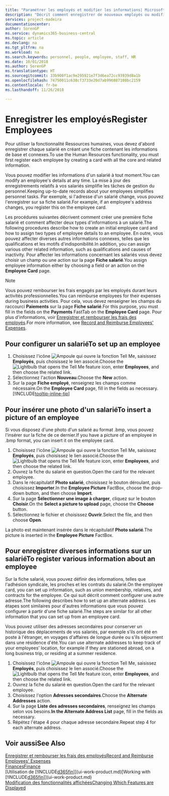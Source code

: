 ```yaml
---
title: "Paramétrer les employés et modifier les informations| Microsoft Docs"
description: "Décrit comment enregistrer de nouveaux employés ou modifier les informations concernant ceux existants."
services: project-madeira
documentationcenter: 
author: SorenGP
ms.service: dynamics365-business-central
ms.topic: article
ms.devlang: na
ms.tgt_pltfrm: na
ms.workload: na
ms.search.keywords: personnel, people, employee, staff, HR
ms.date: 10/01/2018
ms.author: SorenGP
ms.translationtype: HT
ms.sourcegitcommit: 33b900f1ac9e295921e7f3d6ea72cc93939d8a1b
ms.openlocfilehash: 74750011c638cf3733e20d7ab996887108bc2159
ms.contentlocale: fr-be
ms.lasthandoff: 11/26/2018

---
```

# <a name="register-employees"></a><span data-ttu-id="42d92-103">Enregistrer les employés</span><span class="sxs-lookup"><span data-stu-id="42d92-103">Register Employees</span></span>
<span data-ttu-id="42d92-104">Pour utiliser la fonctionnalité Ressources humaines, vous devez d'abord enregistrer chaque salarié en créant une fiche contenant les informations de base et connexes.</span><span class="sxs-lookup"><span data-stu-id="42d92-104">To use the Human Resources functionality, you must first register each employee by creating a card with all the core and related information.</span></span>

<span data-ttu-id="42d92-105">Vous pouvez modifier les informations d'un salarié à tout moment.</span><span class="sxs-lookup"><span data-stu-id="42d92-105">You can modify an employee's details at any time.</span></span> <span data-ttu-id="42d92-106">La mise à jour des enregistrements relatifs à vos salariés simplifie les tâches de gestion du personnel.</span><span class="sxs-lookup"><span data-stu-id="42d92-106">Keeping up-to-date records about your employees simplifies personnel tasks.</span></span> <span data-ttu-id="42d92-107">Par exemple, si l'adresse d'un salarié change, vous pouvez l'enregistrer sur sa fiche salarié.</span><span class="sxs-lookup"><span data-stu-id="42d92-107">For example, if an employee's address changes, you register this on the employee card.</span></span>

<span data-ttu-id="42d92-108">Les procédures suivantes décrivent comment créer une première fiche salarié et comment affecter deux types d'informations à un salarié.</span><span class="sxs-lookup"><span data-stu-id="42d92-108">The following procedures describe how to create an initial employee card and how to assign two types of employee details to an employee.</span></span> <span data-ttu-id="42d92-109">En outre, vous pouvez affecter diverses autres informations connexes, telles que les qualifications et les motifs d'indisponibilité.</span><span class="sxs-lookup"><span data-stu-id="42d92-109">In addition, you can assign various other related information, such as qualifications and causes of inactivity.</span></span> <span data-ttu-id="42d92-110">Pour affecter les informations concernant les salariés vous devez choisir un champ ou une action sur la page **Fiche salarié**.</span><span class="sxs-lookup"><span data-stu-id="42d92-110">You assign employee information either by choosing a field or an action on the **Employee Card** page.</span></span>

> [!NOTE]  
> <span data-ttu-id="42d92-111">Vous pouvez rembourser les frais engagés par les employés durant leurs activités professionnelles.</span><span class="sxs-lookup"><span data-stu-id="42d92-111">You can reimburse employees for their expenses during business activities.</span></span> <span data-ttu-id="42d92-112">Pour cela, vous devez renseigner les champs du raccourci **Paiements** sur la page **Fiche salarié**.</span><span class="sxs-lookup"><span data-stu-id="42d92-112">For this purpose, you must fill in the fields on the **Payments** FastTab on the **Employee Card** page.</span></span> <span data-ttu-id="42d92-113">Pour plus d'informations, voir [Enregistrer et rembourser les frais des employés](finance-how-record-reimburse-employee-expenses.md).</span><span class="sxs-lookup"><span data-stu-id="42d92-113">For more information, see [Record and Reimburse Employees' Expenses](finance-how-record-reimburse-employee-expenses.md).</span></span>

## <a name="to-set-up-an-employee"></a><span data-ttu-id="42d92-114">Pour configurer un salarié</span><span class="sxs-lookup"><span data-stu-id="42d92-114">To set up an employee</span></span>
1. <span data-ttu-id="42d92-115">Choisissez l'icône ![Ampoule qui ouvre la fonction Tell Me](media/ui-search/search_small.png "Dites-moi ce que vous voulez faire"), saisissez **Employés**, puis choisissez le lien associé.</span><span class="sxs-lookup"><span data-stu-id="42d92-115">Choose the ![Lightbulb that opens the Tell Me feature](media/ui-search/search_small.png "Tell me what you want to do") icon, enter **Employees**, and then choose the related link.</span></span>
2. <span data-ttu-id="42d92-116">Sélectionnez l'action **Nouveau**.</span><span class="sxs-lookup"><span data-stu-id="42d92-116">Choose the **New** action.</span></span>
3. <span data-ttu-id="42d92-117">Sur la page **Fiche employé**, renseignez les champs comme nécessaire.</span><span class="sxs-lookup"><span data-stu-id="42d92-117">On the **Employee Card** page, fill in the fields as necessary.</span></span> [!INCLUDE[tooltip-inline-tip](includes/tooltip-inline-tip_md.md)]

## <a name="to-insert-a-picture-of-an-employee"></a><span data-ttu-id="42d92-118">Pour insérer une photo d'un salarié</span><span class="sxs-lookup"><span data-stu-id="42d92-118">To insert a picture of an employee</span></span>
<span data-ttu-id="42d92-119">Si vous disposez d'une photo d'un salarié au format .bmp, vous pouvez l'insérer sur la fiche de ce dernier.</span><span class="sxs-lookup"><span data-stu-id="42d92-119">If you have a picture of an employee in .bmp format, you can insert it on the employee card.</span></span>

1. <span data-ttu-id="42d92-120">Choisissez l'icône ![Ampoule qui ouvre la fonction Tell Me](media/ui-search/search_small.png "Dites-moi ce que vous voulez faire"), saisissez **Employés**, puis choisissez le lien associé.</span><span class="sxs-lookup"><span data-stu-id="42d92-120">Choose the ![Lightbulb that opens the Tell Me feature](media/ui-search/search_small.png "Tell me what you want to do") icon, enter **Employees**, and then choose the related link.</span></span>
2. <span data-ttu-id="42d92-121">Ouvrez la fiche du salarié en question.</span><span class="sxs-lookup"><span data-stu-id="42d92-121">Open the card for the relevant employee.</span></span>
3. <span data-ttu-id="42d92-122">Dans le récapitulatif **Photo salarié**, choisissez le bouton déroulant, puis choisissez **Importer**.</span><span class="sxs-lookup"><span data-stu-id="42d92-122">In the **Employee Picture** FactBox, choose the drop-down button, and then choose **Import**.</span></span>
4. <span data-ttu-id="42d92-123">Sur la page **Sélectionner une image à charger**, cliquez sur le bouton **Choisir**.</span><span class="sxs-lookup"><span data-stu-id="42d92-123">On the **Select a picture to upload** page, choose the **Choose** button.</span></span>
5. <span data-ttu-id="42d92-124">Sélectionnez le fichier et choisissez **Ouvrir**.</span><span class="sxs-lookup"><span data-stu-id="42d92-124">Select the file, and then choose **Open**.</span></span>

<span data-ttu-id="42d92-125">La photo est maintenant insérée dans le récapitulatif **Photo salarié**.</span><span class="sxs-lookup"><span data-stu-id="42d92-125">The picture is inserted in the **Employee Picture** FactBox.</span></span>

## <a name="to-register-various-information-about-an-employee"></a><span data-ttu-id="42d92-126">Pour enregistrer diverses informations sur un salarié</span><span class="sxs-lookup"><span data-stu-id="42d92-126">To register various information about an employee</span></span>
<span data-ttu-id="42d92-127">Sur la fiche salarié, vous pouvez définir des informations, telles que l'adhésion syndicale, les proches et les contrats du salarié.</span><span class="sxs-lookup"><span data-stu-id="42d92-127">On the employee card, you can set up information, such as union membership, relatives, and contracts for the employee.</span></span> <span data-ttu-id="42d92-128">Ce qui suit décrit comment configurer une autre adresse.</span><span class="sxs-lookup"><span data-stu-id="42d92-128">The following describes how to set up an alternate address.</span></span> <span data-ttu-id="42d92-129">Les étapes sont similaires pour d'autres informations que vous pouvez configurer à partir d'une fiche salarié.</span><span class="sxs-lookup"><span data-stu-id="42d92-129">The steps are similar for all other information that you can set up from an employee card.</span></span>

<span data-ttu-id="42d92-130">Vous pouvez utiliser des adresses secondaires pour conserver un historique des déplacements de vos salariés, par exemple s'ils ont été en poste à l'étranger, en voyages d'affaires de longue durée ou s'ils séjournent dans une résidence d'été.</span><span class="sxs-lookup"><span data-stu-id="42d92-130">You can use alternate addresses to keep track of your employees’ location, for example if they are stationed abroad, on a long business trip, or residing at a summer residence.</span></span>

1. <span data-ttu-id="42d92-131">Choisissez l'icône ![Ampoule qui ouvre la fonction Tell Me](media/ui-search/search_small.png "Dites-moi ce que vous voulez faire"), saisissez **Employés**, puis choisissez le lien associé.</span><span class="sxs-lookup"><span data-stu-id="42d92-131">Choose the ![Lightbulb that opens the Tell Me feature](media/ui-search/search_small.png "Tell me what you want to do") icon, enter **Employees**, and then choose the related link.</span></span>
2. <span data-ttu-id="42d92-132">Ouvrez la fiche du salarié en question.</span><span class="sxs-lookup"><span data-stu-id="42d92-132">Open the card for the relevant employee.</span></span>
3. <span data-ttu-id="42d92-133">Choisissez l'option **Adresses secondaires**.</span><span class="sxs-lookup"><span data-stu-id="42d92-133">Choose the **Alternate Addresses** action.</span></span>
4. <span data-ttu-id="42d92-134">Sur la page **Liste des adresses secondaires**, renseignez les champs selon vos besoins.</span><span class="sxs-lookup"><span data-stu-id="42d92-134">**In the Alternate Address List** page, fill in the fields as necessary.</span></span>
5. <span data-ttu-id="42d92-135">Répétez l'étape 4 pour chaque adresse secondaire.</span><span class="sxs-lookup"><span data-stu-id="42d92-135">Repeat step 4 for each alternate address.</span></span>

## <a name="see-also"></a><span data-ttu-id="42d92-136">Voir aussi</span><span class="sxs-lookup"><span data-stu-id="42d92-136">See Also</span></span>
[<span data-ttu-id="42d92-137">Enregistrer et rembourser les frais des employés</span><span class="sxs-lookup"><span data-stu-id="42d92-137">Record and Reimburse Employees' Expenses</span></span>](finance-how-record-reimburse-employee-expenses.md)  
[<span data-ttu-id="42d92-138">Finances</span><span class="sxs-lookup"><span data-stu-id="42d92-138">Finance</span></span>](finance.md)  
<span data-ttu-id="42d92-139">[Utilisation de [!INCLUDE[d365fin](includes/d365fin_md.md)]](ui-work-product.md)</span><span class="sxs-lookup"><span data-stu-id="42d92-139">[Working with [!INCLUDE[d365fin](includes/d365fin_md.md)]](ui-work-product.md)</span></span>  
[<span data-ttu-id="42d92-140">Modification des fonctionnalités affichées</span><span class="sxs-lookup"><span data-stu-id="42d92-140">Changing Which Features are Displayed</span></span>](ui-experiences.md)

